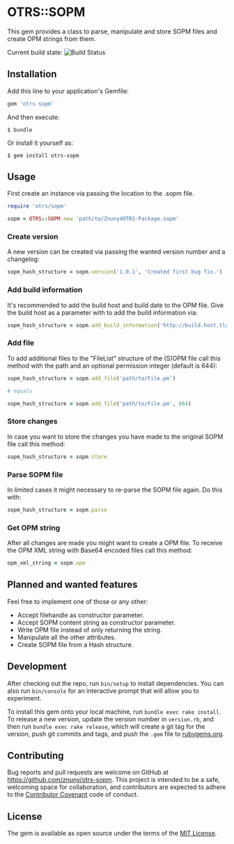 # OTRS::SOPM

This gem provides a class to parse, manipulate and store SOPM files and create OPM strings from them.

Current build state: ![Build Status](https://travis-ci.org/znuny/otrs-sopm.svg?branch=master)
## Installation

Add this line to your application's Gemfile:

```ruby
gem 'otrs-sopm'
```

And then execute:

    $ bundle

Or install it yourself as:

    $ gem install otrs-sopm

## Usage

First create an instance via passing the location to the .sopm file.

```ruby
require 'otrs/sopm'

sopm = OTRS::SOPM.new 'path/to/Znuny4OTRS-Package.sopm'
```

### Create version

A new version can be created via passing the wanted version number and a changelog:

```ruby
sopm_hash_structure = sopm.version('1.0.1', 'Created first bug fix.')
```

### Add build information

It's recommended to add the build host and build date to the OPM file. Give the build host as a parameter with to add the build information via:

```ruby
sopm_hash_structure = sopm.add_build_information('http://build.host.tld')
```

### Add file

To add additional files to the "FileList" structure of the (S)OPM file call this method with the path and an optional permission integer (default is 644):

```ruby
sopm_hash_structure = sopm.add_file('path/to/File.pm')

# equals

sopm_hash_structure = sopm.add_file('path/to/File.pm', 664)
```

### Store changes

In case you want to store the changes you have made to the original SOPM file call this method:

```ruby
sopm_hash_structure = sopm.store
```

### Parse SOPM file

In limited cases it might necessary to re-parse the SOPM file again. Do this with:

```ruby
sopm_hash_structure = sopm.parse
```

### Get OPM string

After all changes are made you might want to create a OPM file. To receive the OPM XML string with Base64 encoded files call this method:

```ruby
opm_xml_string = sopm.opm
```

## Planned and wanted features

Feel free to implement one of those or any other:

* Accept filehandle as constructor parameter.
* Accept SOPM content string as constructor parameter.
* Write OPM file instead of only returning the string.
* Manipulate all the other attributes.
* Create SOPM file from a Hash structure.

## Development

After checking out the repo, run `bin/setup` to install dependencies. You can also run `bin/console` for an interactive prompt that will allow you to experiment.

To install this gem onto your local machine, run `bundle exec rake install`. To release a new version, update the version number in `version.rb`, and then run `bundle exec rake release`, which will create a git tag for the version, push git commits and tags, and push the `.gem` file to [rubygems.org](https://rubygems.org).

## Contributing

Bug reports and pull requests are welcome on GitHub at https://github.com/znuny/otrs-sopm. This project is intended to be a safe, welcoming space for collaboration, and contributors are expected to adhere to the [Contributor Covenant](http://contributor-covenant.org) code of conduct.

## License

The gem is available as open source under the terms of the [MIT License](http://opensource.org/licenses/MIT).
